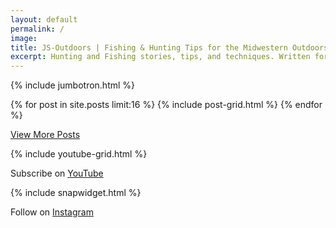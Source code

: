 ```yaml
---
layout: default
permalink: /
image:
title: JS-Outdoors | Fishing & Hunting Tips for the Midwestern Outdoorsman
excerpt: Hunting and Fishing stories, tips, and techniques. Written for and by a Midwestern Outdoorsman. From hunting mule deer in MT to fly fishing for steelhead in MN and everything in between.
---
```


<div id="content" class="main">

<!-- <div class="page-lead" style="background-image:url(/images/2017-king-salmon.jpg)">
    <div class="page-lead-content">
      <div class="page-lead-title">
        <p>Welcome to JS-Outdoors. Hunting and Fishing stories written for and by the Midwestern Outdoorsman. If you have a passion for the outdoors too, then check out some of my most recent adventures below!</p>
        <a class="btn" target="_blank" href="#instagram">Follow Along</a>
        <a class="btn btn-accent" href="#posts">View Posts</a>
      </div>
    </div>
</div> -->

{% include jumbotron.html %}


<!-- <div class="banner">
  <div class="center">
    <p>
      <span>Get notified when I add new articles </span>
      <span class="buttons">
        <a class="btn-social instagram" target="_blank" href="https://www.instagram.com/jasonswingen/">Instagram</a>
        <a class="btn-social twitter" target="_blank" href="https://twitter.com/jasonswingen">Twitter</a>
      </span>
    </p>
  </div>
</div> -->




<div class="section">
  <div id="main" role="main" id="posts">
  <div class="wrap centerpage animate fadeInUp">
  <!--   <h1><a href="{{ domain }}/blog.html">Recent Posts</a></h1> -->
      <div class="tiles">
        {% for post in site.posts limit:16 %}
            {% include post-grid.html %}
        {% endfor %}
      </div>
  </div>
  </div>
</div>
<div class="center">
  <p>
    <span class="">
      <a class="btn btn-accent" href="/blog.html">View More Posts</a>
    </span>
  </p>
</div>



<div class="section">
  <div class="wide">
      {% include youtube-grid.html %}
  </div>
</div>

<div class="banner">
  <div class="center">
    <p>
      <span>Subscribe on </span>
      <span class="buttons">
        <a class="btn-social youtube" target="_blank" href="https://www.youtube.com/channel/UCJuAVRLRC6AFV-YqN1a_6EQ">YouTube</a>
      </span>
    </p>
  </div>
</div>

<div class="section">
   {% include snapwidget.html %}
</div>

<div class="banner">
  <div class="center">
    <p>
      <span>Follow on </span>
      <span class="">
        <a class="btn-social instagram" target="_blank" href="https://www.instagram.com/jasonswingen/">Instagram</a>
      </span>
    </p>
  </div>
</div>

</div>
